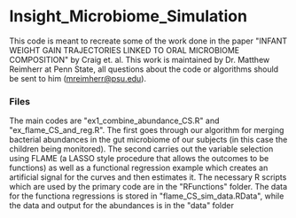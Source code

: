 # Insight_Microbiome_Simulation
This code is meant to recreate some of the work done in the paper "INFANT WEIGHT GAIN TRAJECTORIES LINKED TO ORAL MICROBIOME COMPOSITION" by Craig et. al.  This work is maintained by Dr. Matthew Reimherr at Penn State, all questions about the code or algorithms should be sent to him (mreimherr@psu.edu).  

### Files
The main codes are "ex1_combine_abundance_CS.R" and "ex_flame_CS_and_reg.R".  The first goes through our algorithm for merging bacterial abundances in the gut microbiome of our subjects (in this case the children being monitored).  The second carries out the variable selection using FLAME (a LASSO style procedure that allows the outcomes to be functions) as well as a functional regression example which creates an artificial signal for the curves and then estimates it.  The necessary R scripts which are used by the primary code are in the "RFunctions" folder.  The data for the functiona regressions is stored in "flame_CS_sim_data.RData", while the data and output for the abundances is in the "data" folder 